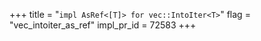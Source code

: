+++
title = "`impl AsRef<[T]> for vec::IntoIter<T>`"
flag = "vec_intoiter_as_ref"
impl_pr_id = 72583
+++
